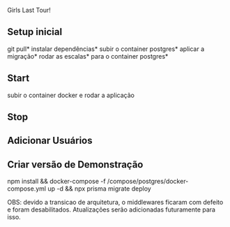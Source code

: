Girls Last Tour!

## Setup inicial
git pull*
instalar dependências*
subir o container postgres*
aplicar a migração*
rodar as escalas*
para o container postgres*

## Start
subir o container docker e rodar a aplicação

## Stop

## Adicionar Usuários

## Criar versão de Demonstração


npm install &&
docker-compose -f /compose/postgres/docker-compose.yml up -d &&
npx prisma migrate deploy



OBS:
devido a transicao de arquitetura, o middlewares ficaram com defeito e foram desabilitados.
Atualizações serão adicionadas futuramente para isso.